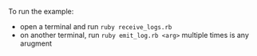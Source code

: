To run the example:
- open a terminal and run `ruby receive_logs.rb`
- on another terminal, run `ruby emit_log.rb <arg>` multiple times
**<arg>** is any arugment
